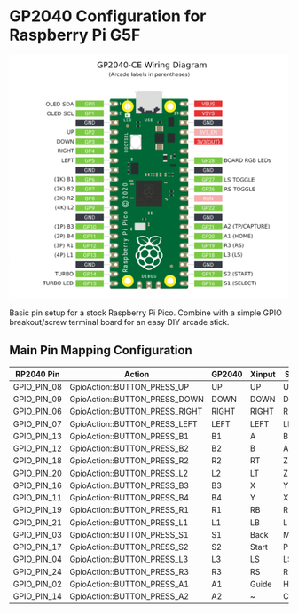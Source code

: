 # GP2040 Configuration for Raspberry Pi G5F

![Pin Mapping](assets/PinMapping.png)

Basic pin setup for a stock Raspberry Pi Pico. Combine with a simple GPIO breakout/screw terminal board for an easy DIY arcade stick.

## Main Pin Mapping Configuration

| RP2040 Pin | Action                        | GP2040 | Xinput | Switch | PS3/4/5  | Dinput | Arcade |
|------------|-------------------------------|--------|--------|--------|----------|--------|--------|
| GPIO_PIN_08| GpioAction::BUTTON_PRESS_UP   | UP     | UP     | UP      | UP      | UP     | UP     |
| GPIO_PIN_09| GpioAction::BUTTON_PRESS_DOWN | DOWN   | DOWN   | DOWN    | DOWN    | DOWN   | DOWN   |
| GPIO_PIN_06| GpioAction::BUTTON_PRESS_RIGHT| RIGHT  | RIGHT  | RIGHT   | RIGHT   | RIGHT  | RIGHT  |
| GPIO_PIN_07| GpioAction::BUTTON_PRESS_LEFT | LEFT   | LEFT   | LEFT    | LEFT    | LEFT   | LEFT   |
| GPIO_PIN_13| GpioAction::BUTTON_PRESS_B1   | B1     | A      | B       | Cross   | 2      | K1     |
| GPIO_PIN_12| GpioAction::BUTTON_PRESS_B2   | B2     | B      | A       | Circle  | 3      | K2     |
| GPIO_PIN_18| GpioAction::BUTTON_PRESS_R2   | R2     | RT     | ZR      | R2      | 8      | K3     |
| GPIO_PIN_20| GpioAction::BUTTON_PRESS_L2   | L2     | LT     | ZL      | L2      | 7      | K4     |
| GPIO_PIN_16| GpioAction::BUTTON_PRESS_B3   | B3     | X      | Y       | Square  | 1      | P1     |
| GPIO_PIN_11| GpioAction::BUTTON_PRESS_B4   | B4     | Y      | X       | Triangle| 4      | P2     |
| GPIO_PIN_19| GpioAction::BUTTON_PRESS_R1   | R1     | RB     | R       | R1      | 6      | P3     |
| GPIO_PIN_21| GpioAction::BUTTON_PRESS_L1   | L1     | LB     | L       | L1      | 5      | P4     |
| GPIO_PIN_03| GpioAction::BUTTON_PRESS_S1   | S1     | Back   | Minus   | Select  | 9      | Coin   |
| GPIO_PIN_17| GpioAction::BUTTON_PRESS_S2   | S2     | Start  | Plus    | Start   | 10     | Start  |
| GPIO_PIN_04| GpioAction::BUTTON_PRESS_L3   | L3     | LS     | LS      | L3      | 11     | LS     |
| GPIO_PIN_24| GpioAction::BUTTON_PRESS_R3   | R3     | RS     | RS      | R3      | 12     | RS     |
| GPIO_PIN_02| GpioAction::BUTTON_PRESS_A1   | A1     | Guide  | Home    | PS      | 13     | ~      |
| GPIO_PIN_14| GpioAction::BUTTON_PRESS_A2   | A2     | ~      | Capture | ~       | 14     | ~      |